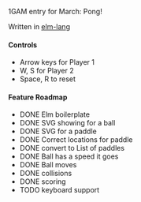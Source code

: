 1GAM entry for March: Pong!

Written in [elm-lang](http://www.elm-lang.org)

#### Controls
- Arrow keys for Player 1
- W, S for Player 2
- Space, R to reset

#### Feature Roadmap
- DONE Elm boilerplate
- DONE SVG showing for a ball
- DONE SVG for a paddle
- DONE Correct locations for paddle
- DONE convert to List of paddles
- DONE Ball has a speed it goes
- DONE Ball moves
- DONE collisions
- DONE scoring
- TODO keyboard support

